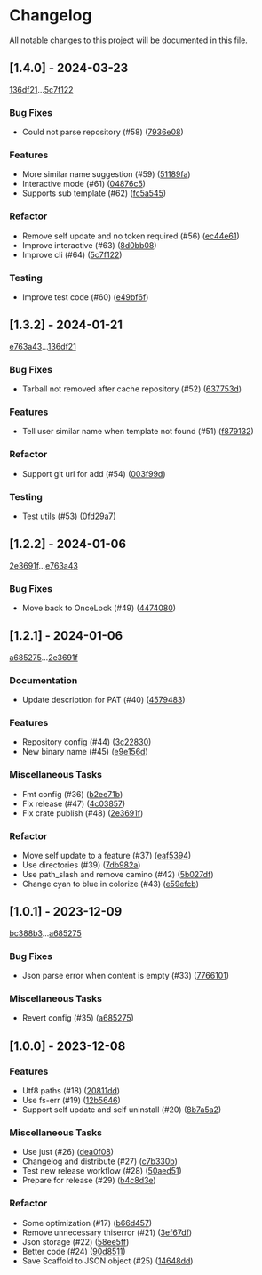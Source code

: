 # Changelog

All notable changes to this project will be documented in this file.

## [1.4.0] - 2024-03-23

[136df21](136df21c47efeebd96f3ebaf327d9f9a17854066)...[5c7f122](5c7f122f1bfcb42cd45af3fb475c5aa12c64d476)

### Bug Fixes

- Could not parse repository (#58) ([7936e08](7936e08b4cdf7e285d3cf59bc3afe0765c2c6a05))

### Features

- More similar name suggestion (#59) ([51189fa](51189fa48f295c1bb6360525b37b32f4e86a8379))
- Interactive mode (#61) ([04876c5](04876c52f2ec0d75b21c2388a976f8d9210c3e4f))
- Supports sub template (#62) ([fc5a545](fc5a545ce55330fab2bbc34e88c04f8eba3a5fa6))

### Refactor

- Remove self update and no token required (#56) ([ec44e61](ec44e617a2b064ef9c484e54b55ef1069ff0c168))
- Improve interactive (#63) ([8d0bb08](8d0bb08206f4bf5811f99c4b1824398730c01a4c))
- Improve cli (#64) ([5c7f122](5c7f122f1bfcb42cd45af3fb475c5aa12c64d476))

### Testing

- Improve test code (#60) ([e49bf6f](e49bf6f7ed9613b5f505022729cb2aead08cfbca))

## [1.3.2] - 2024-01-21

[e763a43](e763a43519ea4c209df2452c6e2a5b7dffdfdd3d)...[136df21](136df21c47efeebd96f3ebaf327d9f9a17854066)

### Bug Fixes

- Tarball not removed after cache repository (#52) ([637753d](637753dfbf02e4c021bd496165711064ea0bedae))

### Features

- Tell user similar name when template not found (#51) ([f879132](f8791322e07060b1eee53ade5793b85b65da72ed))

### Refactor

- Support git url for add (#54) ([003f99d](003f99d23f62d5f4cf971e44fbde31967ab3f361))

### Testing

- Test utils (#53) ([0fd29a7](0fd29a7cb0b292637188732f9621233315d8c5ec))

## [1.2.2] - 2024-01-06

[2e3691f](2e3691f87259731eb3c5e9ddc38c511dd2da1e01)...[e763a43](e763a43519ea4c209df2452c6e2a5b7dffdfdd3d)

### Bug Fixes

- Move back to OnceLock (#49) ([4474080](4474080cf9bddcdf197cf419fd3476e199b90289))

## [1.2.1] - 2024-01-06

[a685275](a68527515ec2c6dfaac83d401285e9da23d6cad0)...[2e3691f](2e3691f87259731eb3c5e9ddc38c511dd2da1e01)

### Documentation

- Update description for PAT (#40) ([4579483](45794837718e20e96caaf4e25271a4acee282bf6))

### Features

- Repository config (#44) ([3c22830](3c22830be9d1b773dd1e9cccb93a960597433dba))
- New binary name (#45) ([e9e156d](e9e156dc118751c5f14decc705ff64dc5c4de8bc))

### Miscellaneous Tasks

- Fmt config (#36) ([b2ee71b](b2ee71b34b87fb514d6c7b3371b8cd66da612693))
- Fix release (#47) ([4c03857](4c03857a793058c253591e87b0293ecee1a00bac))
- Fix crate publish (#48) ([2e3691f](2e3691f87259731eb3c5e9ddc38c511dd2da1e01))

### Refactor

- Move self update to a feature (#37) ([eaf5394](eaf539476ff758527427351f097a59145f01d913))
- Use directories (#39) ([7db982a](7db982a26160a5ddf5b111f78140f503f1d0a1d9))
- Use path_slash and remove camino (#42) ([5b027df](5b027df0d2629604aeab4d41176c87a2fb6421d5))
- Change cyan to blue in colorize (#43) ([e59efcb](e59efcb40a76af083f3d876cb99818f9cd50f134))

## [1.0.1] - 2023-12-09

[bc388b3](bc388b3b1ec1ed60a7597237343c37ff3f57e59c)...[a685275](a68527515ec2c6dfaac83d401285e9da23d6cad0)

### Bug Fixes

- Json parse error when content is empty (#33) ([7766101](776610166f2d05333dcd28428e2f6a1e037f2b3e))

### Miscellaneous Tasks

- Revert  config (#35) ([a685275](a68527515ec2c6dfaac83d401285e9da23d6cad0))

## [1.0.0] - 2023-12-08

### Features

- Utf8 paths (#18) ([20811dd](20811dd8ee805057d752e75e9bb4b65ff2dfd016))
- Use fs-err (#19) ([12b5646](12b564642716c931bf008fa71703a438765a20fd))
- Support self update and self uninstall (#20) ([8b7a5a2](8b7a5a25bcc7c622552cdcfe6fa8bf23e0820b07))

### Miscellaneous Tasks

- Use just (#26) ([dea0f08](dea0f08081ce3328247293b9b9b0e3f494f517ce))
- Changelog and distribute (#27) ([c7b330b](c7b330b9582077f4d57a904ac60aff5ba2708de2))
- Test new release workflow (#28) ([50aed51](50aed5127e7d11371bf89f567690276da1a0e118))
- Prepare for release (#29) ([b4c8d3e](b4c8d3e34e17fbd98ca386e12d0d430cbde7cd11))

### Refactor

- Some optimization (#17) ([b66d457](b66d457e1ec43ab28be6f5349823ad8bd3df8117))
- Remove unnecessary thiserror (#21) ([3ef67df](3ef67df8d0801acb366586a99fefcba3222c76da))
- Json storage (#22) ([58ee5ff](58ee5ffd980e1f8d20baceacfce5bde83a7a87f2))
- Better code (#24) ([90d8511](90d8511a6ee8d8a1cf41e1e24a21bb76876c0e5e))
- Save Scaffold to JSON object (#25) ([14648dd](14648dd5426bc6a2ec1cb3dc5d63b9070166db42))

<!-- generated by git-cliff -->
